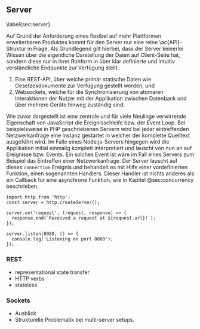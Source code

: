 ## Server
\label{sec:server}

Auf Grund der Anforderung eines flexibel auf mehr Plattformen erweiterbaren Produktes kommt für den Server nur eine reine \ac{API}-Struktur in Frage. Als Grundlegend gilt hierbei, dass der Server keinerlei Wissen über die eigentliche Darstellung der Daten auf Client-Seite hat, sondern diese nur in ihrer Rohform in über klar definierte und intuitiv verständliche Endpunkte zur Verfügung stellt.

  1. Eine REST-API, über welche primär statische Daten wie Gesetzesdokumente zur Verfügung gestellt werden, und
  2. Websockets, welche für die Synchronisierung von atomaren Interaktionen der Nutzer mit der Applikation zwischen Datenbank und über mehrere Geräte hinweg zuständig sind.

Wie zuvor dargestellt ist eine zentrale und für viele Neulinge verwirrende Eigenschaft von JavaScript die Ereignisschleife bzw. der Event Loop. Bei beispielsweise in PHP geschriebenen Servern wird bei jeder eintreffenden Netzwerkanfrage eine Instanz gestartet in welcher der komplette Quelltext ausgeführt wird. Im Falle eines Node.js-Servers hingegen wird die Applikation initial einmalig komplett interpretiert und lauscht von nun an auf Ereignisse bzw. Events. Ein solches Event ist wäre im Fall eines Servers zum Beispiel das Eintreffen einer Netzwerkanfrage. Der Server lauscht auf dieses `connection` Ereignis und behandelt es mit Hilfe einer vordefinierten Funktion, einen sogenannten Handlers. Dieser Handler ist nichts anderes als ein Callback für eine asynchrone Funktion, wie in Kapitel @sec:concurrency beschrieben.

~~~{#lst:js:server_listen}
import http from 'http';
const server = http.createServer();

server.on('request', (request, response) => {
  response.end(`Received a request at ${request.url}!`);
});

server.listen(8080, () => {
  console.log('Listening on port 8080');
});
~~~



### REST

  * representational state transfer
  * HTTP verbs
  * stateless


### Sockets

  * Ausblick
  * Strukturelle Problematik bei multi-server setups.

